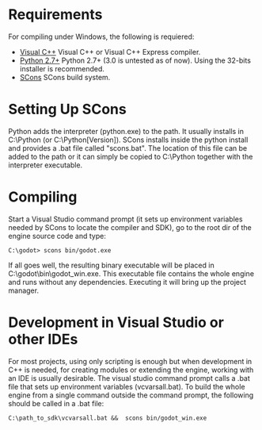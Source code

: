 # Requirements

For compiling under Windows, the following is requiered:

*  [Visual C++](http://www.microsoft.com/visualstudio) Visual C++ or Visual C++ Express compiler.
*  [Python 2.7+](http://www.python.org/getit/releases/2.7/) Python 2.7+ (3.0 is untested as of now). Using the 32-bits installer is recommended.
*  [SCons](http://www.scons.org) SCons build system.

# Setting Up SCons

Python adds the interpreter (python.exe) to the path. It usually installs in C:\Python (or C:\Python[Version]). SCons installs inside the python install and provides a .bat file called "scons.bat". The location of this file can be added to the path or it can simply be copied to C:\Python together with the interpreter executable.


# Compiling

Start a Visual Studio command prompt (it sets up environment variables needed by SCons to locate the compiler and SDK), go to the root dir of the engine source code and type:
```
C:\godot> scons bin/godot.exe
```

If all goes well, the resulting binary executable will be placed in C:\godot\bin\godot_win.exe. This executable file contains the whole engine and runs without any dependencies. Executing it will bring up the project manager.

# Development in Visual Studio or other IDEs

For most projects, using only scripting is enough but when development in C++ is needed, for creating modules or extending the engine, working with an IDE is usually desirable. The visual studio command prompt calls a .bat file that sets up environment variables (vcvarsall.bat). To build the whole engine from a single command outside the command prompt, the following should be called in a .bat file:
```
C:\path_to_sdk\vcvarsall.bat &&  scons bin/godot_win.exe
```




